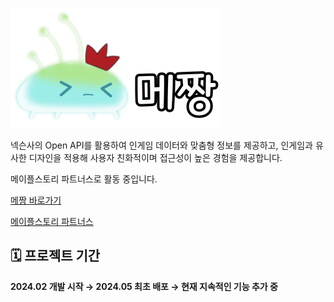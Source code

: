 [![이미지 설명](./src/assets/Logo.svg)](https://www.mezzang.com)


넥슨사의 Open API를 활용하여 인게임 데이터와 맞춤형 정보를 제공하고,
인게임과 유사한 디자인을 적용해 사용자 친화적이며 접근성이 높은 경험을 제공합니다.

메이플스토리 파트너스로 활동 중입니다.

[메짱 바로가기](https://www.mezzang.com)

[메이플스토리 파트너스](https://partners.maplestory.nexon.com/developers)


## 🗓 프로젝트 기간  
**2024.02 개발 시작 → 2024.05 최초 배포 → 현재 지속적인 기능 추가 중**


